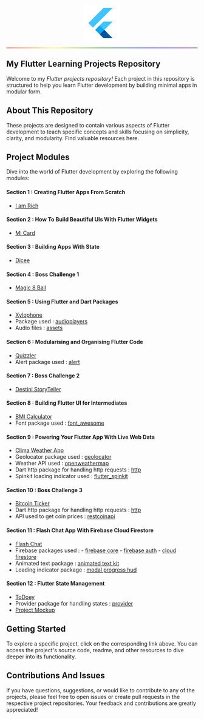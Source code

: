 <p align ="center">
<img src="https://github.com/Flyview16/Flutter-Learning-Projects/blob/main/Flutter%20Projects/icons/icons8-flutter-96.png" alt="Flutter Icon>

<img src="https://github.com/Flyview16/Flutter-Learning-Projects/blob/main/Flutter%20Projects/icons/icons8-dart-96.png" alt ="Dart Icon">

</p>

<div style="background-image: linear-gradient(to right, red, yellow, green, blue, purple); height: 1px;"></div>


## My Flutter Learning Projects Repository 

Welcome to my *Flutter projects repository!* Each project in this repository is structured to help you learn Flutter development by building minimal apps in modular form.

## About This Repository
These projects are designed to contain various aspects of Flutter development to teach specific concepts and skills focusing on simplicity, clarity, and modularity. Find valuable resources here.

## Project Modules
Dive into the world of Flutter development by exploring the following modules:

#### Section 1 : Creating Flutter Apps From Scratch
- [I am Rich](https://github.com/Flyview16/Flutter-Learning-Projects/tree/main/Flutter%20Projects/i_am_rich)

#### Section 2 : How To Build Beautiful UIs With Flutter Widgets
- [Mi Card](https://github.com/Flyview16/Flutter-Learning-Projects/tree/main/Flutter%20Projects/mi_card_finalproject)

#### Section 3 : Building Apps With State
- [Dicee](https://github.com/Flyview16/Flutter-Learning-Projects/tree/main/Flutter%20Projects/dicee_flutter)

#### Section 4 : Boss Challenge 1
- [Magic 8 Ball](https://github.com/Flyview16/Flutter-Learning-Projects/tree/main/Flutter%20Projects/magic_8_ball)

#### Section 5 : Using Flutter and Dart Packages
- [Xylophone](https://github.com/Flyview16/Flutter-Learning-Projects/tree/main/Flutter%20Projects/xylophone_flutter)
- Package used : [audioplayers](https://pub.dev/packages/audioplayers)
- Audio files : [assets](https://github.com/Flyview16/Flutter-Learning-Projects/tree/main/Flutter%20Projects/xylophone_flutter/assets)

#### Section 6 : Modularising and Organising Flutter Code
- [Quizzler](https://github.com/Flyview16/Flutter-Learning-Projects/tree/main/Flutter%20Projects/quizzler)
- Alert package used : [alert](https://pub.dev/packages/rflutter_alert)

#### Section 7 : Boss Challenge 2
- [Destini StoryTeller](https://github.com/Flyview16/Flutter-Learning-Projects/tree/main/Flutter%20Projects/storyteller)

#### Section 8 : Building Flutter UI for Intermediates
- [BMI Calculator](https://github.com/Flyview16/Flutter-Learning-Projects/tree/main/Flutter%20Projects/bmi_calculator)
- Font package used : [font_awesome](https://pub.dev/packages/font_awesome_flutter)

#### Section 9 : Powering Your Flutter App With Live Web Data
- [Clima Weather App](https://github.com/Flyview16/Flutter-Learning-Projects/tree/main/Flutter%20Projects/clima_weather_app)
- Geolocator package used : [geolocator](https://pub.dev/packages/geolocator)
- Weather API used : [openweathermap](https://openweathermap.org/current)
- Dart http package for handling http requests : [http](https://pub.dev/packages/http)
- Spinkit loading indicator used : [flutter_spinkit](https://pub.dev/packages/flutter_spinkit)

#### Section 10 : Boss Challenge 3
- [Bitcoin Ticker](https://github.com/Flyview16/Flutter-Learning-Projects/tree/main/Flutter%20Projects/bitcoin_ticker)
- Dart http package for handling http requests : [http](https://pub.dev/packages/http)
- API used to get coin prices : [restcoinapi](https://docs.coinapi.io/market-data/rest-api/exchange-rates/)

#### Section 11 : Flash Chat App With Firebase Cloud Firestore
- [Flash Chat](https://github.com/Flyview16/Flutter-Learning-Projects/tree/main/Flutter%20Projects/flash_chat)
- Firebase packages used : - [firebase core](https://pub.dev/packages/firebase_core)
                           - [firebase auth](https://pub.dev/packages/firebase_auth)
                           - [cloud firestore](https://pub.dev/packages/cloud_firestore)
- Animated text package : [animated text kit](https://pub.dev/packages/animated_text_kit)
- Loading indicator package : [modal progress hud](https://pub.dev/packages/modal_progress_hud_nsn)

#### Section 12 : Flutter State Management
- [ToDoey](https://github.com/Flyview16/Flutter-Learning-Projects/tree/main/Flutter%20Projects/todoey)
- Provider package for handling states : [provider](https://pub.dev/packages/provider)
- [Project Mockup](https://github.com/Flyview16/Flutter-Learning-Projects/blob/main/Flutter%20Projects/todoey/Todoey%20Mockup.pdf)

## Getting Started

To explore a specific project, click on the corresponding link above. You can access the project's source code, readme, and other resources to dive deeper into its functionality. 

## Contributions And Issues
If you have questions, suggestions, or would like to contribute to any of the projects, please feel free to open issues or create pull requests in the respective project repositories. Your feedback and contributions are greatly appreciated!
